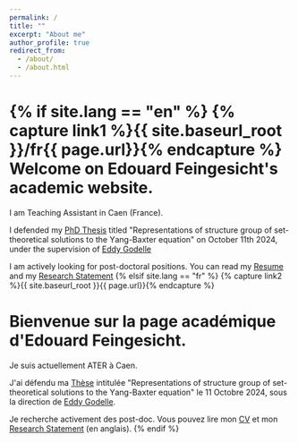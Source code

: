 ```yaml
---
permalink: /
title: ""
excerpt: "About me"
author_profile: true
redirect_from: 
  - /about/
  - /about.html
---
```

{% if site.lang == "en" %}
  {% capture link1 %}{{ site.baseurl_root }}/fr{{ page.url}}{% endcapture %}
  Welcome on Edouard Feingesicht's academic website.
======
  
  I am Teaching Assistant in Caen (France).

 I defended my [PhD Thesis](/files/Thesis.pdf) titled "Representatiοns οf structure grοup οf set-theοretical sοlutiοns
tο the Υang-Baxter equatiοn" on October 11th 2024, under the supervision of <a href="{{author.advisor}}"> Eddy Godelle</a>

  I am actively looking for post-doctoral positions. You can read my [Resume](/files/Resume.pdf) and my [Research Statement](/files/ResearchStatement.pdf)
{% elsif site.lang == "fr" %}
  {% capture link2 %}{{ site.baseurl_root }}{{ page.url}}{% endcapture %}
  
  Bienvenue sur la page académique d'Edouard Feingesicht.
======
  
   Je suis actuellement ATER à Caen.

J'ai défendu ma [Thèse](/files/Thesis.pdf) intitulée "Representatiοns οf structure grοup οf set-theοretical sοlutiοns
tο the Υang-Baxter equatiοn" le 11 Octobre 2024, sous la direction de <a href="{{author.advisor}}"> Eddy Godelle</a>.
   
   Je recherche activement des post-doc. Vous pouvez lire mon [CV](/files/CV.pdf) et mon [Research Statement](/files/ResearchStatement.pdf) (en anglais).
{% endif %}
